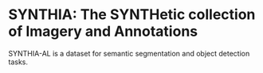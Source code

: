 # SYNTHIA: The SYNTHetic collection of Imagery and Annotations

SYNTHIA-AL is a dataset for semantic segmentation and object detection tasks.